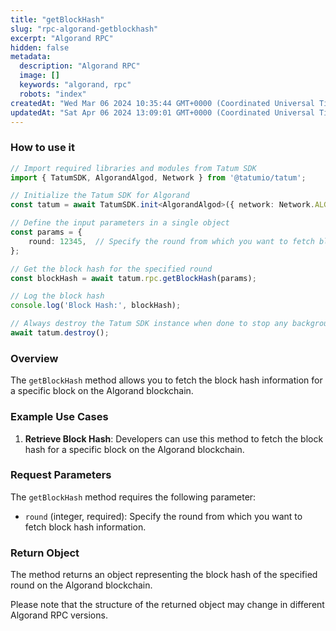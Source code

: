 ```yaml
---
title: "getBlockHash"
slug: "rpc-algorand-getblockhash"
excerpt: "Algorand RPC"
hidden: false
metadata: 
  description: "Algorand RPC"
  image: []
  keywords: "algorand, rpc"
  robots: "index"
createdAt: "Wed Mar 06 2024 10:35:44 GMT+0000 (Coordinated Universal Time)"
updatedAt: "Sat Apr 06 2024 13:09:01 GMT+0000 (Coordinated Universal Time)"
---
```




### How to use it

```typescript
// Import required libraries and modules from Tatum SDK
import { TatumSDK, AlgorandAlgod, Network } from '@tatumio/tatum';

// Initialize the Tatum SDK for Algorand
const tatum = await TatumSDK.init<AlgorandAlgod>({ network: Network.ALGORAND_ALGOD });

// Define the input parameters in a single object
const params = {
    round: 12345,  // Specify the round from which you want to fetch block hash information (integer).
};

// Get the block hash for the specified round
const blockHash = await tatum.rpc.getBlockHash(params);

// Log the block hash
console.log('Block Hash:', blockHash);

// Always destroy the Tatum SDK instance when done to stop any background processes
await tatum.destroy();
```

### Overview

The `getBlockHash` method allows you to fetch the block hash information for a specific block on the Algorand blockchain.

### Example Use Cases

1. **Retrieve Block Hash**: Developers can use this method to fetch the block hash for a specific block on the Algorand blockchain.

### Request Parameters

The `getBlockHash` method requires the following parameter:

- `round` (integer, required): Specify the round from which you want to fetch block hash information.

### Return Object

The method returns an object representing the block hash of the specified round on the Algorand blockchain.

Please note that the structure of the returned object may change in different Algorand RPC versions.
